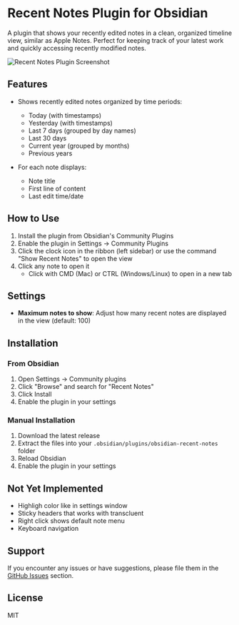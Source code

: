 # Recent Notes Plugin for Obsidian

A plugin that shows your recently edited notes in a clean, organized timeline view, similar as Apple Notes. Perfect for keeping track of your latest work and quickly accessing recently modified notes.

![Recent Notes Plugin Screenshot](https://raw.githubusercontent.com/kamil-rudnicki/obsidian-recent-notes/master/resources/screenshots/sidebar.png)

## Features

- Shows recently edited notes organized by time periods:
  - Today (with timestamps)
  - Yesterday (with timestamps)
  - Last 7 days (grouped by day names)
  - Last 30 days
  - Current year (grouped by months)
  - Previous years

- For each note displays:
  - Note title
  - First line of content
  - Last edit time/date

## How to Use

1. Install the plugin from Obsidian's Community Plugins
2. Enable the plugin in Settings → Community Plugins
3. Click the clock icon in the ribbon (left sidebar) or use the command "Show Recent Notes" to open the view
4. Click any note to open it
   - Click with CMD (Mac) or CTRL (Windows/Linux) to open in a new tab

## Settings

- **Maximum notes to show**: Adjust how many recent notes are displayed in the view (default: 100)

## Installation

### From Obsidian

1. Open Settings → Community plugins
2. Click "Browse" and search for "Recent Notes"
3. Click Install
4. Enable the plugin in your settings

### Manual Installation

1. Download the latest release
2. Extract the files into your `.obsidian/plugins/obsidian-recent-notes` folder
3. Reload Obsidian
4. Enable the plugin in your settings

## Not Yet Implemented

- Highligh color like in settings window
- Sticky headers that works with transcluent
- Right click shows default note menu
- Keyboard navigation

## Support

If you encounter any issues or have suggestions, please file them in the [GitHub Issues](https://github.com/kamil-rudnicki/obsidian-recent-notes/issues) section.

## License

MIT
